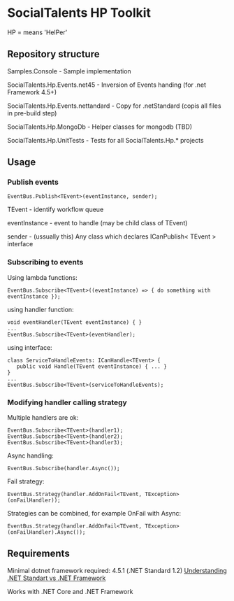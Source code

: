 # SocialTalents HP Toolkit
HP = means 'HelPer'
## Repository structure

Samples.Console - Sample implementation

SocialTalents.Hp.Events.net45 - Inversion of Events handing (for .net Framework 4.5+)

SocialTalents.Hp.Events.nettandard - Copy for .netStandard (copis all files in pre-build step)

SocialTalents.Hp.MongoDb - Helper classes for mongodb (TBD)

SocialTalents.Hp.UnitTests - Tests for all SocialTalents.Hp.* projects

## Usage

### Publish events

```EventBus.Publish<TEvent>(eventInstance, sender);```

TEvent - identify workflow queue

eventInstance - event to handle (may be child class of TEvent)

sender - (ussually this) Any class which declares ICanPublish< TEvent >  interface

### Subscribing to events

Using lambda functions:
```
EventBus.Subscribe<TEvent>((eventInstance) => { do something with eventInstance });
```

using handler function:
```
void eventHandler(TEvent eventInstance) { }
...
EventBus.Subscribe<TEvent>(eventHandler);
```
using interface:
```
class ServiceToHandleEvents: ICanHandle<TEvent> {
   public void Handle(TEvent eventInstance) { ... }
}
...
EventBus.Subscribe<TEvent>(serviceToHandleEvents);
```
### Modifying handler calling strategy

Multiple handlers are ok:
```
EventBus.Subscribe<TEvent>(handler1);
EventBus.Subscribe<TEvent>(handler2);
EventBus.Subscribe<TEvent>(handler3);
```
Async handling:
```
EventBus.Subscribe(handler.Async());
```
Fail strategy:
```
EventBus.Strategy(handler.AddOnFail<TEvent, TException>(onFailHandler));
```
Strategies can be combined, for example OnFail with Async:
```
EventBus.Strategy(handler.AddOnFail<TEvent, TException>(onFailHandler).Async());
```

## Requirements

Minimal dotnet framework required: 4.5.1 (.NET Standard 1.2) 
[Understanding .NET Standart vs .NET Framework](https://blogs.msdn.microsoft.com/dotnet/2016/09/26/introducing-net-standard/)

Works with .NET Core and .NET Framework